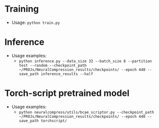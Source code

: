 # Training
- Usage: `python train.py`

# Inference
- Usage examples:
    - `python inference.py --data_size 32 --batch_size 8 --partition test --random --checkpoint_path ~/PROJs/NeuralCompression_results/checkpoints/ --epoch 440 --save_path inference_results --half`

# Torch-script pretrained model
- Usage examples:
    - `python neuralcompress/utils/bcae_scriptor.py --checkpoint_path ~/PROJs/NeuralCompression_results/checkpoints/ --epoch 440 --save_path torchscript/`
